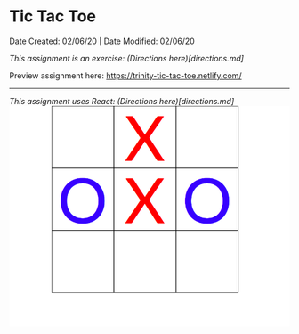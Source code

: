 # Tic Tac Toe

Date Created: 02/06/20 | Date Modified: 02/06/20

<!-- [![Netlify Status](https://api.netlify.com/api/v1/badges/d9c1424a-613b-4412-865a-3481eae9cefc/deploy-status)](https://app.netlify.com/sites/trinity-alpha-omega/deploys) -->

*This assignment is an exercise: (Directions here)[directions.md]*

Preview assignment here: https://trinity-tic-tac-toe.netlify.com/

***
*This assignment uses React: (Directions here)[directions.md]*
![](screenshot.png)


